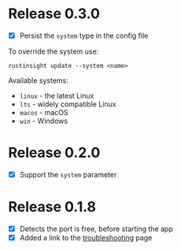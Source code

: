 # Release 0.3.0

- [x] Persist the `system` type in the config file

To override the system use:

```
rustinsight update --system <name>
```

Available systems:

- `linux` - the latest Linux
- `lts` - widely compatible Linux
- `macos` - macOS
- `win` - Windows

# Release 0.2.0

- [x] Support the `system` parameter

# Release 0.1.8

- [x] Detects the port is free, before starting the app
- [x] Added a link to the [troubleshooting](http://rustinsight.com/troubleshooting) page
